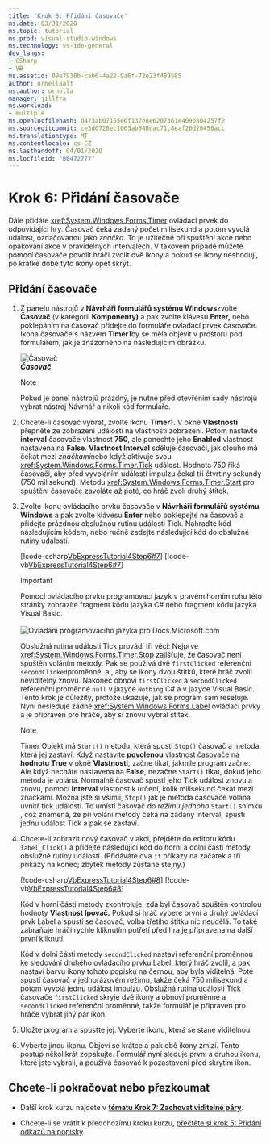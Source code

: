 ```yaml
---
title: 'Krok 6: Přidání časovače'
ms.date: 03/31/2020
ms.topic: tutorial
ms.prod: visual-studio-windows
ms.technology: vs-ide-general
dev_langs:
- CSharp
- VB
ms.assetid: 09e7930b-cab6-4a22-9a6f-72e23f489585
author: ornellaalt
ms.author: ornella
manager: jillfra
ms.workload:
- multiple
ms.openlocfilehash: 0473ab07155e0f132e8e6207361e409b804257f2
ms.sourcegitcommit: ce3d0728ec1063ab548dac71c8eaf26d20450acc
ms.translationtype: MT
ms.contentlocale: cs-CZ
ms.lasthandoff: 04/01/2020
ms.locfileid: "80472777"
---
```

# <a name="step-6-add-a-timer"></a>Krok 6: Přidání časovače
Dále přidáte <xref:System.Windows.Forms.Timer> ovládací prvek do odpovídající hry. Časovač čeká zadaný počet milisekund a potom vyvolá událost, označovanou jako *značka*. To je užitečné při spuštění akce nebo opakování akce v pravidelných intervalech. V takovém případě můžete pomocí časovače povolit hráči zvolit dvě ikony a pokud se ikony neshodují, po krátké době tyto ikony opět skrýt.

## <a name="to-add-a-timer"></a>Přidání časovače

1. Z panelu nástrojů v **Návrháři formulářů systému Windows**zvolte **Časovač** (v kategorii **Komponenty)** a pak zvolte klávesu **Enter,** nebo poklepáním na časovač přidejte do formuláře ovládací prvek časovače. Ikona časovače s názvem **Timer1**by se měla objevit v prostoru pod formulářem, jak je znázorněno na následujícím obrázku.

     ![Časovač](../ide/media/express_timer.png)<br/>
***Časovač***

    > [!NOTE]
    > Pokud je panel nástrojů prázdný, je nutné před otevřením sady nástrojů vybrat nástroj Návrhář a nikoli kód formuláře.

2. Chcete-li časovač vybrat, zvolte ikonu **Timer1.** V okně **Vlastnosti** přepněte ze zobrazení událostí na vlastnosti zobrazení. Potom nastavte **interval** časovače vlastnost **750**, ale ponechte jeho **Enabled** vlastnost nastavena na **False**. **Vlastnost Interval** sděluje časovači, jak dlouho má čekat mezi *značkami*nebo když aktivuje svou <xref:System.Windows.Forms.Timer.Tick> událost. Hodnota 750 říká časovači, aby před vyvoláním události impulzu čekal tři čtvrtiny sekundy (750 milisekund). Metodu <xref:System.Windows.Forms.Timer.Start> pro spuštění časovače zavoláte až poté, co hráč zvolí druhý štítek.

3. Zvolte ikonu ovládacího prvku časovače v **Návrháři formulářů systému Windows** a pak zvolte klávesu **Enter** nebo poklepejte na časovač a přidejte prázdnou obslužnou rutinu události Tick. Nahraďte kód následujícím kódem, nebo ručně zadejte následující kód do obslužné rutiny události.

     [!code-csharp[VbExpressTutorial4Step6#7](../ide/codesnippet/CSharp/step-6-add-a-timer_1.cs)]
     [!code-vb[VbExpressTutorial4Step6#7](../ide/codesnippet/VisualBasic/step-6-add-a-timer_1.vb)]

      > [!IMPORTANT]
      > Pomocí ovládacího prvku programovací jazyk v pravém horním rohu této stránky zobrazíte fragment kódu jazyka C# nebo fragment kódu jazyka Visual Basic.<br><br>![Ovládání programovacího jazyka pro Docs.Microsoft.com](../ide/media/docs-programming-language-control.png)

     Obslužná rutina události Tick provádí tři věci: Nejprve <xref:System.Windows.Forms.Timer.Stop> zajišťuje, že časovač není spuštěn voláním metody. Pak se používá dvě `firstClicked` referenční `secondClicked`proměnné, a , aby se ikony dvou štítků, které hráč zvolil neviditelný znovu. Nakonec obnoví `firstClicked` a `secondClicked` referenční proměnné `null` v jazyce `Nothing` C# a v jazyce Visual Basic. Tento krok je důležitý, protože ukazuje, jak se program sám resetuje. Nyní nesleduje žádné <xref:System.Windows.Forms.Label> ovládací prvky a je připraven pro hráče, aby si znovu vybral štítek.

    > [!NOTE]
    > Timer Objekt má `Start()` metodu, která spustí `Stop()` časovač a metoda, která jej zastaví. Když nastavíte **povolenou** vlastnost časovače na **hodnotu True** v okně **Vlastnosti,** začne tikat, jakmile program začne. Ale když necháte nastavena na **False**, nezačne `Start()` tikat, dokud jeho metoda je volána. Normálně časovač spustí jeho Tick událost znovu a znovu, pomocí **Interval** vlastnost k určení, kolik milisekund čekat mezi značkami. Možná jste si všimli, `Stop()` jak je metoda časovače volána uvnitř tick události. To umístí časovač do *režimu jednoho* `Start()` snímku , což znamená, že při volání metody čeká na zadaný interval, spustí jednu událost Tick a pak se zastaví.

4. Chcete-li zobrazit nový časovač v akci, přejděte do editoru kódu `label_Click()` a přidejte následující kód do horní a dolní části metody obslužné rutiny události. (Přidáváte dva `if` příkazy na začátek a tři příkazy na konec; zbytek metody zůstane stejný.)

     [!code-csharp[VbExpressTutorial4Step6#8](../ide/codesnippet/CSharp/step-6-add-a-timer_2.cs)]
     [!code-vb[VbExpressTutorial4Step6#8](../ide/codesnippet/VisualBasic/step-6-add-a-timer_2.vb)]

     Kód v horní části metody zkontroluje, zda byl časovač spuštěn kontrolou hodnoty **Vlastnost Ipovač.** Pokud si hráč vybere první a druhý ovládací prvk Label a spustí se časovač, volba třetího štítku nic neudělá. To také zabraňuje hráči rychle kliknutím potřetí před hra je připravena na další první kliknutí. 

     Kód v dolní části metody `secondClicked` nastaví referenční proměnnou ke sledování druhého ovládacího prvku Label, který hráč zvolil, a pak nastaví barvu ikony tohoto popisku na černou, aby byla viditelná. Poté spustí časovač v jednorázovém režimu, takže čeká 750 milisekund a potom vyvolá jednu událost impulzu. Obslužná rutina události Tick časovače `firstClicked` skryje dvě ikony a obnoví proměnné a `secondClicked` referenční proměnné, takže formulář je připraven pro hráče vybrat jiný pár ikon.

5. Uložte program a spusťte jej. Vyberte ikonu, která se stane viditelnou.

6. Vyberte jinou ikonu. Objeví se krátce a pak obě ikony zmizí. Tento postup několikrát zopakujte. Formulář nyní sleduje první a druhou ikonu, které jste vybrali, a používá časovač k pozastavení před skrytím ikon.

## <a name="to-continue-or-review"></a>Chcete-li pokračovat nebo přezkoumat

- Další krok kurzu najdete v **[tématu Krok 7: Zachovat viditelné páry](../ide/step-7-keep-pairs-visible.md)**.

- Chcete-li se vrátit k předchozímu kroku kurzu, [přečtěte si krok 5: Přidání odkazů na popisky](../ide/step-5-add-label-references.md).
